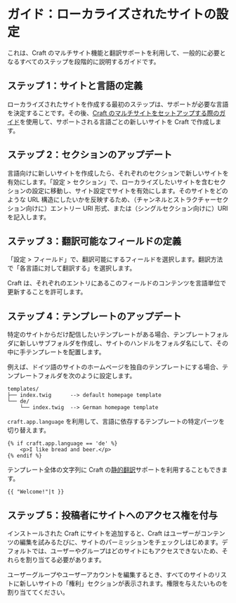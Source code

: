 # ガイド：ローカライズされたサイトの設定

これは、Craft のマルチサイト機能と翻訳サポートを利用して、一般的に必要となるすべてのステップを段階的に説明するガイドです。

## ステップ 1：サイトと言語の定義

ローカライズされたサイトを作成する最初のステップは、サポートが必要な言語を決定することです。その後、[Craft のマルチサイトをセットアップする際のガイド](sites.md)を使用して、サポートされる言語ごとの新しいサイトを Craft で作成します。

## ステップ 2：セクションのアップデート

言語向けに新しいサイトを作成したら、それぞれのセクションで新しいサイトを有効にします。「設定 > セクション」で、ローカライズしたいサイトを含むセクションの設定に移動し、サイト設定でサイトを有効にします。そのサイトをどのような URL 構造にしたいかを反映するため、（チャンネルとストラクチャーセクション向けに）エントリー URI 形式、または（シングルセクション向けに）URI を記入します。

## ステップ 3：翻訳可能なフィールドの定義

「設定 > フィールド」で、翻訳可能にするフィールドを選択します。翻訳方法で「各言語に対して翻訳する」を選択します。

Craft は、それぞれのエントリにあるこのフィールドのコンテンツを言語単位で更新することを許可します。

## ステップ 4：テンプレートのアップデート

特定のサイトからだけ配信したいテンプレートがある場合、テンプレートフォルダに新しいサブフォルダを作成し、サイトのハンドルをフォルダ名にして、その中に手テンプレートを配置します。

例えば、ドイツ語のサイトのホームページを独自のテンプレートにする場合、テンプレートフォルダを次のように設定します。

```
templates/
├── index.twig      --> default homepage template
└── de/
    └── index.twig  --> German homepage template
```

`craft.app.language` を利用して、言語に依存するテンプレートの特定パーツを切り替えます。

```twig
{% if craft.app.language == 'de' %}
    <p>I like bread and beer.</p>
{% endif %}
```

テンプレート全体の文字列に Craft の[静的翻訳](static-translations.html)サポートを利用することもできます。

```twig
{{ "Welcome!"|t }}
```

## ステップ 5：投稿者にサイトへのアクセス権を付与

インストールされた Craft にサイトを追加すると、Craft はユーザーがコンテンツの編集を試みるたびに、サイトのパーミッションをチェックしはじめます。デフォルトでは、ユーザーやグループはどのサイトにもアクセスできないため、それらを割り当てる必要があります。

ユーザーグループやユーザーアカウントを編集するとき、すべてのサイトのリストに新しいサイトの「権利」セクションが表示されます。権限を与えたいものを割り当ててください。
